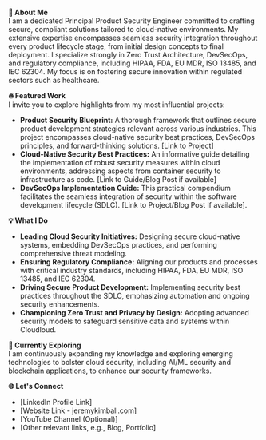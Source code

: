 **🚀 About Me**  
I am a dedicated Principal Product Security Engineer committed to crafting secure, compliant solutions tailored to cloud-native environments. My extensive expertise encompasses seamless security integration throughout every product lifecycle stage, from initial design concepts to final deployment. I specialize strongly in Zero Trust Architecture, DevSecOps, and regulatory compliance, including HIPAA, FDA, EU MDR, ISO 13485, and IEC 62304. My focus is on fostering secure innovation within regulated sectors such as healthcare.

**🔥 Featured Work**  
I invite you to explore highlights from my most influential projects:

* **Product Security Blueprint:** A thorough framework that outlines secure product development strategies relevant across various industries. This project encompasses cloud-native security best practices, DevSecOps principles, and forward-thinking solutions. [Link to Project]
* **Cloud-Native Security Best Practices:** An informative guide detailing the implementation of robust security measures within cloud environments, addressing aspects from container security to infrastructure as code. [Link to Guide/Blog Post if available]
* **DevSecOps Implementation Guide:** This practical compendium facilitates the seamless integration of security within the software development lifecycle (SDLC). [Link to Project/Blog Post if available].

**💡 What I Do**  
* **Leading Cloud Security Initiatives:** Designing secure cloud-native systems, embedding DevSecOps practices, and performing comprehensive threat modeling.
* **Ensuring Regulatory Compliance:** Aligning our products and processes with critical industry standards, including HIPAA, FDA, EU MDR, ISO 13485, and IEC 62304.
* **Driving Secure Product Development:** Implementing security best practices throughout the SDLC, emphasizing automation and ongoing security enhancements.
* **Championing Zero Trust and Privacy by Design:** Adopting advanced security models to safeguard sensitive data and systems within Cloudloud.

**🌱 Currently Exploring**  
I am continuously expanding my knowledge and exploring emerging technologies to bolster cloud security, including AI/ML security and blockchain applications, to enhance our security frameworks.

**🌐 Let's Connect**  
* [LinkedIn Profile Link]  
* [Website Link - jeremykimball.com]  
* [YouTube Channel (Optional)]  
* [Other relevant links, e.g., Blog, Portfolio]  
